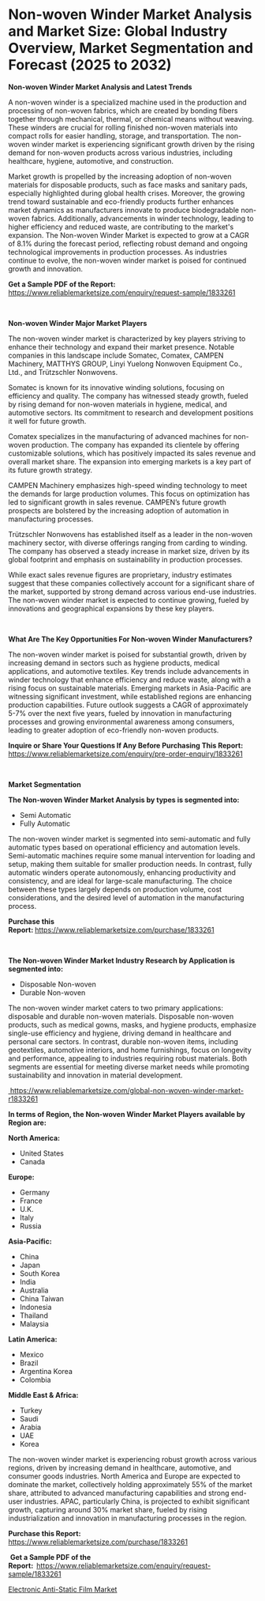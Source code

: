 <p><h1>Non-woven Winder Market Analysis and Market Size: Global Industry Overview, Market Segmentation and Forecast (2025 to 2032)</h1></p><p><strong>Non-woven Winder Market Analysis and Latest Trends</strong></p>
<p><p>A non-woven winder is a specialized machine used in the production and processing of non-woven fabrics, which are created by bonding fibers together through mechanical, thermal, or chemical means without weaving. These winders are crucial for rolling finished non-woven materials into compact rolls for easier handling, storage, and transportation. The non-woven winder market is experiencing significant growth driven by the rising demand for non-woven products across various industries, including healthcare, hygiene, automotive, and construction.</p><p>Market growth is propelled by the increasing adoption of non-woven materials for disposable products, such as face masks and sanitary pads, especially highlighted during global health crises. Moreover, the growing trend toward sustainable and eco-friendly products further enhances market dynamics as manufacturers innovate to produce biodegradable non-woven fabrics. Additionally, advancements in winder technology, leading to higher efficiency and reduced waste, are contributing to the market's expansion. The Non-woven Winder Market is expected to grow at a CAGR of 8.1% during the forecast period, reflecting robust demand and ongoing technological improvements in production processes. As industries continue to evolve, the non-woven winder market is poised for continued growth and innovation.</p></p>
<p><strong>Get a Sample PDF of the Report:&nbsp;</strong> <a href="https://www.reliablemarketsize.com/enquiry/request-sample/1833261?utm_campaign=3029&utm_medium=2&utm_source=Github&utm_content=ia&utm_term=26032025&utm_id=non-woven-winder">https://www.reliablemarketsize.com/enquiry/request-sample/1833261</a></p>
<p>&nbsp;</p>
<p><strong>Non-woven Winder Major Market Players</strong></p>
<p><p>The non-woven winder market is characterized by key players striving to enhance their technology and expand their market presence. Notable companies in this landscape include Somatec, Comatex, CAMPEN Machinery, MATTHYS GROUP, Linyi Yuelong Nonwoven Equipment Co., Ltd., and Trützschler Nonwovens.</p><p>Somatec is known for its innovative winding solutions, focusing on efficiency and quality. The company has witnessed steady growth, fueled by rising demand for non-woven materials in hygiene, medical, and automotive sectors. Its commitment to research and development positions it well for future growth.</p><p>Comatex specializes in the manufacturing of advanced machines for non-woven production. The company has expanded its clientele by offering customizable solutions, which has positively impacted its sales revenue and overall market share. The expansion into emerging markets is a key part of its future growth strategy.</p><p>CAMPEN Machinery emphasizes high-speed winding technology to meet the demands for large production volumes. This focus on optimization has led to significant growth in sales revenue. CAMPEN’s future growth prospects are bolstered by the increasing adoption of automation in manufacturing processes.</p><p>Trützschler Nonwovens has established itself as a leader in the non-woven machinery sector, with diverse offerings ranging from carding to winding. The company has observed a steady increase in market size, driven by its global footprint and emphasis on sustainability in production processes.</p><p>While exact sales revenue figures are proprietary, industry estimates suggest that these companies collectively account for a significant share of the market, supported by strong demand across various end-use industries. The non-woven winder market is expected to continue growing, fueled by innovations and geographical expansions by these key players.</p></p>
<p>&nbsp;</p>
<p><strong>What Are The Key Opportunities For Non-woven Winder Manufacturers?</strong></p>
<p><p>The non-woven winder market is poised for substantial growth, driven by increasing demand in sectors such as hygiene products, medical applications, and automotive textiles. Key trends include advancements in winder technology that enhance efficiency and reduce waste, along with a rising focus on sustainable materials. Emerging markets in Asia-Pacific are witnessing significant investment, while established regions are enhancing production capabilities. Future outlook suggests a CAGR of approximately 5-7% over the next five years, fueled by innovation in manufacturing processes and growing environmental awareness among consumers, leading to greater adoption of eco-friendly non-woven products.</p></p>
<p><strong>Inquire or Share Your Questions If Any Before Purchasing This Report:</strong> <a href="https://www.reliablemarketsize.com/enquiry/pre-order-enquiry/1833261?utm_campaign=3029&utm_medium=2&utm_source=Github&utm_content=ia&utm_term=26032025&utm_id=non-woven-winder">https://www.reliablemarketsize.com/enquiry/pre-order-enquiry/1833261</a></p>
<p>&nbsp;</p>
<p><strong>Market Segmentation</strong></p>
<p><strong>The Non-woven Winder Market Analysis by types is segmented into:</strong></p>
<p><ul><li>Semi Automatic</li><li>Fully Automatic</li></ul></p>
<p><p>The non-woven winder market is segmented into semi-automatic and fully automatic types based on operational efficiency and automation levels. Semi-automatic machines require some manual intervention for loading and setup, making them suitable for smaller production needs. In contrast, fully automatic winders operate autonomously, enhancing productivity and consistency, and are ideal for large-scale manufacturing. The choice between these types largely depends on production volume, cost considerations, and the desired level of automation in the manufacturing process.</p></p>
<p><strong>Purchase this Report:&nbsp;</strong><a href="https://www.reliablemarketsize.com/purchase/1833261?utm_campaign=3029&utm_medium=2&utm_source=Github&utm_content=ia&utm_term=26032025&utm_id=non-woven-winder">https://www.reliablemarketsize.com/purchase/1833261</a></p>
<p>&nbsp;</p>
<p><strong>The Non-woven Winder Market Industry Research by Application is segmented into:</strong></p>
<p><ul><li>Disposable Non-woven</li><li>Durable Non-woven</li></ul></p>
<p><p>The non-woven winder market caters to two primary applications: disposable and durable non-woven materials. Disposable non-woven products, such as medical gowns, masks, and hygiene products, emphasize single-use efficiency and hygiene, driving demand in healthcare and personal care sectors. In contrast, durable non-woven items, including geotextiles, automotive interiors, and home furnishings, focus on longevity and performance, appealing to industries requiring robust materials. Both segments are essential for meeting diverse market needs while promoting sustainability and innovation in material development.</p></p>
<p><a href="https://www.reliablemarketsize.com/global-non-woven-winder-market-r1833261?utm_campaign=3029&utm_medium=2&utm_source=Github&utm_content=ia&utm_term=26032025&utm_id=non-woven-winder">&nbsp;https://www.reliablemarketsize.com/global-non-woven-winder-market-r1833261</a></p>
<p><strong>In terms of Region, the Non-woven Winder Market Players available by Region are:</strong></p>
<p>
    <p> <strong> North America: </strong>
        <ul>
            <li>United States</li>
            <li>Canada</li>
        </ul>
        </p> 
    <p> <strong> Europe: </strong>
        <ul>
            <li>Germany</li>
            <li>France</li>
            <li>U.K.</li>
            <li>Italy</li>
            <li>Russia</li>
        </ul>
        </p> 
    <p> <strong> Asia-Pacific: </strong>
        <ul>
            <li>China</li>
            <li>Japan</li>
            <li>South Korea</li>
            <li>India</li>
            <li>Australia</li>
            <li>China Taiwan</li>
            <li>Indonesia</li>
            <li>Thailand</li>
            <li>Malaysia</li>
        </ul>
        </p> 
    <p> <strong> Latin America: </strong>
        <ul>
            <li>Mexico</li>
            <li>Brazil</li>
            <li>Argentina Korea</li>
            <li>Colombia</li>
        </ul>
        </p> 
    <p> <strong> Middle East & Africa: </strong>
        <ul>
            <li>Turkey</li>
            <li>Saudi</li>
            <li>Arabia</li>
            <li>UAE</li>
            <li>Korea</li>
        </ul>
    </p>
    </p>
<p><p>The non-woven winder market is experiencing robust growth across various regions, driven by increasing demand in healthcare, automotive, and consumer goods industries. North America and Europe are expected to dominate the market, collectively holding approximately 55% of the market share, attributed to advanced manufacturing capabilities and strong end-user industries. APAC, particularly China, is projected to exhibit significant growth, capturing around 30% market share, fueled by rising industrialization and innovation in manufacturing processes in the region.</p></p>
<p><strong>Purchase this Report: </strong><a href="https://www.reliablemarketsize.com/purchase/1833261?utm_campaign=3029&utm_medium=2&utm_source=Github&utm_content=ia&utm_term=26032025&utm_id=non-woven-winder">https://www.reliablemarketsize.com/purchase/1833261</a></p>
<p>&nbsp;<strong>Get a Sample PDF of the Report:&nbsp;&nbsp;</strong><a href="https://www.reliablemarketsize.com/enquiry/request-sample/1833261?utm_campaign=3029&utm_medium=2&utm_source=Github&utm_content=ia&utm_term=26032025&utm_id=non-woven-winder">https://www.reliablemarketsize.com/enquiry/request-sample/1833261</a></p>
<p><strong></strong></p>
<p><p><a href="https://github.com/hunanuzmez/Market-Research-Report-List-1/blob/main/electronic-anti-static-film-market.md?utm_campaign=3029&utm_medium=2&utm_source=Github&utm_content=ia&utm_term=26032025&utm_id=non-woven-winder">Electronic Anti-Static Film Market</a></p></p>